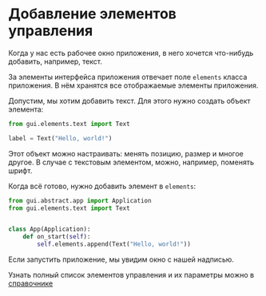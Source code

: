 # Добавление элементов управления
Когда у нас есть рабочее окно приложения, в него хочется
что-нибудь добавить, например, текст.

За элементы интерфейса приложения отвечает поле `elements` класса приложения.
В нём хранятся все отображаемые элементы приложения.

Допустим, мы хотим добавить текст. Для этого нужно создать объект элемента:
```python
from gui.elements.text import Text

label = Text("Hello, world!")
```
Этот объект можно настраивать: менять позицию, размер и многое другое.
В случае с текстовым элементом, можно, например, поменять шрифт.

Когда всё готово, нужно добавить элемент в `elements`:
```python
from gui.abstract.app import Application
from gui.elements.text import Text


class App(Application):
    def on_start(self):
        self.elements.append(Text("Hello, world!"))

```
Если запустить приложение, мы увидим окно с нашей надписью.

Узнать полный список элементов управления и их параметры можно в [справочнике](../reference/controls.md)